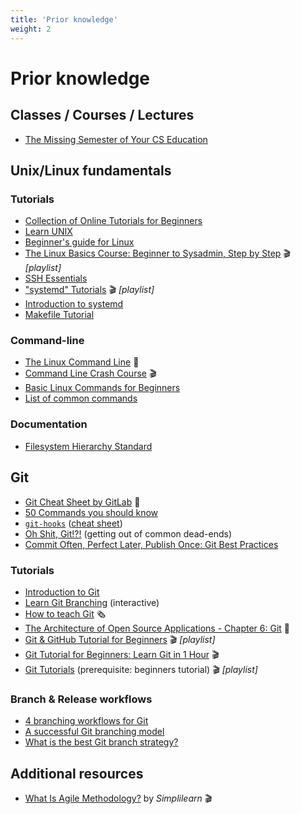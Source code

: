 ```yaml
---
title: 'Prior knowledge'
weight: 2
---
```



Prior knowledge
===============

## Classes / Courses / Lectures

* [The Missing Semester of Your CS Education](https://missing.csail.mit.edu/)

## Unix/Linux fundamentals

### Tutorials

* [Collection of Online Tutorials for Beginners](https://www.guru99.com/unix-linux-tutorial.html)
* [Learn UNIX](https://www.tutorialspoint.com/unix/index.htm)
* [Beginner's guide for Linux](https://www.tecmint.com/free-online-linux-learning-guide-for-beginners/)
* [The Linux Basics Course: Beginner to Sysadmin, Step by Step](https://www.youtube.com/playlist?list=PLtK75qxsQaMLZSo7KL-PmiRarU7hrpnwK) 🎬 *[playlist]*
* [SSH Essentials](https://www.digitalocean.com/community/tutorials/ssh-essentials-working-with-ssh-servers-clients-and-keys)
* ["systemd" Tutorials](https://www.youtube.com/playlist?list=PL6IQ3nFZzWfpKKWfZMRxiuEBwqQBwjzS1) 🎬 *[playlist]*
* [Introduction to systemd](https://thepracticalsysadmin.com/intro-to-systemd/)
* [Makefile Tutorial](https://makefiletutorial.com/)

### Command-line

* [The Linux Command Line](https://deac-ams.dl.sourceforge.net/project/linuxcommand/TLCL/19.01/TLCL-19.01.pdf) 📖
* [Command Line Crash Course](https://www.youtube.com/watch?v=yz7nYlnXLfE) 🎬
* [Basic Linux Commands for Beginners](https://maker.pro/linux/tutorial/basic-linux-commands-for-beginners)
* [List of common commands](https://www.freecodecamp.org/news/the-best-linux-tutorials/#the-dreaded-terminal)

### Documentation

* [Filesystem Hierarchy Standard](https://refspecs.linuxfoundation.org/FHS_3.0/fhs/index.html)


## Git

* [Git Cheat Sheet by GitLab](https://about.gitlab.com/images/press/git-cheat-sheet.pdf) 📖
* [50 Commands you should know](https://www.freecodecamp.org/news/git-cheat-sheet/)
* [`git-hooks`](https://wilsonmar.github.io/git-hooks/) ([cheat sheet](https://www.analysisandsolutions.com/code/git-hooks-summary-cheat-sheet.htm))
* [Oh Shit, Git!?!](https://ohshitgit.com/) (getting out of common dead-ends)
* [Commit Often, Perfect Later, Publish Once: Git Best Practices](https://sethrobertson.github.io/GitBestPractices/)

### Tutorials

* [Introduction to Git](https://www.vogella.com/tutorials/Git/article.html)
* [Learn Git Branching](https://learngitbranching.js.org) (interactive)
* [How to teach Git](https://rachelcarmena.github.io/2018/12/12/how-to-teach-git.html) 🗞
* [The Architecture of Open Source Applications - Chapter 6: Git](https://aosabook.org/en/git.html) 📖
* [Git & GitHub Tutorial for Beginners](https://www.youtube.com/playlist?list=PL4cUxeGkcC9goXbgTDQ0n_4TBzOO0ocPR) 🎬 *[playlist]*
* [Git Tutorial for Beginners: Learn Git in 1 Hour](https://www.youtube.com/watch?v=8JJ101D3knE) 🎬
* [Git Tutorials](https://www.youtube.com/playlist?list=PL-osiE80TeTuRUfjRe54Eea17-YfnOOAx) (prerequisite: beginners tutorial) 🎬 *[playlist]*

### Branch & Release workflows

* [4 branching workflows for Git](https://medium.com/@patrickporto/4-branching-workflows-for-git-30d0aaee7bf)
* [A successful Git branching model](https://nvie.com/posts/a-successful-git-branching-model/)
* [What is the best Git branch strategy?](https://www.gitkraken.com/learn/git/best-practices/git-branch-strategy)


## Additional resources

* [What Is Agile Methodology?](https://www.youtube.com/watch?v=8eVXTyIZ1Hs) by *Simplilearn* 🎬
